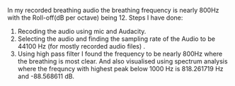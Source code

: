 In my recorded breathing audio the breathing frequency is nearly 800Hz with the Roll-off(dB per octave) being 12.
Steps I have done:
1. Recoding the audio using mic and Audacity.
2. Selecting the audio and finding the sampling rate of the Audio to be 44100 Hz (for mostly recorded audio files) .
3. Using high pass filter I found the frequency to be nearly 800Hz where the breathing is most clear. And also visualised using spectrum analysis where the frequncy with highest peak below 1000 Hz is 818.261719	Hz and -88.568611 dB.
